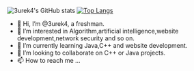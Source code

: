 ![3urek4's GitHub stats](https://github-readme-stats.vercel.app/api?username=3urek4&count_private=true&show_icons=true&theme=radical)
[![Top Langs](https://github-readme-stats.vercel.app/api/top-langs/?username=3urek4&count_private=true&layout=compact)](https://github.com/anuraghazra/github-readme-stats)
- 👋 Hi, I’m @3urek4, a freshman.
- 👀 I’m interested in Algorithm,artificial intelligence,website development,network security and so on.
- 🌱 I’m currently learning Java,C++ and website development.
- 💞️ I’m looking to collaborate on C++ or Java projects.                                                                          
- 📫 How to reach me ...

<!---
loveNGC2237/loveNGC2237 is a ✨ special ✨ repository because its `README.md` (this file) appears on your GitHub profile.
You can click the Preview link to take a look at your changes.
--->
